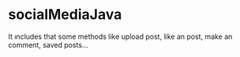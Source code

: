 # socialMediaJava
It ıncludes that some methods like upload post, like an post, make an comment, saved posts...
